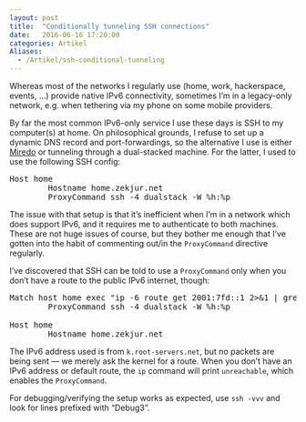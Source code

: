 ```yaml
---
layout: post
title:  "Conditionally tunneling SSH connections"
date:   2016-06-16 17:20:00
categories: Artikel
Aliases:
  - /Artikel/ssh-conditional-tunneling
---
```


<p>
Whereas most of the networks I regularly use (home, work, hackerspace, events,
…) provide native IPv6 connectivity, sometimes I’m in a legacy-only network,
e.g. when tethering via my phone on some mobile providers.
</p>

<p>
By far the most common IPv6-only service I use these days is SSH to my
computer(s) at home. On philosophical grounds, I refuse to set up a dynamic DNS
record and port-forwardings, so the alternative I use is either <a
href="https://en.wikipedia.org/wiki/Miredo">Miredo</a> or tunneling through a
dual-stacked machine. For the latter, I used to use the following SSH config:
</p>

<pre>
Host home
        Hostname home.zekjur.net
        ProxyCommand ssh -4 dualstack -W %h:%p
</pre>

<p>
The issue with that setup is that it’s inefficient when I’m in a network which
does support IPv6, and it requires me to authenticate to both machines. These
are not huge issues of course, but they bother me enough that I’ve gotten into
the habit of commenting out/in the <code>ProxyCommand</code> directive
regularly.
</p>

<p>
I’ve discovered that SSH can be told to use a <code>ProxyCommand</code> only
when you don’t have a route to the public IPv6 internet, though:
</p>

<pre>
Match host home exec "ip -6 route get 2001:7fd::1 2>&1 | grep -q unreachable"
        ProxyCommand ssh -4 dualstack -W %h:%p

Host home
        Hostname home.zekjur.net
</pre>

<p>
The IPv6 address used is from <code>k.root-servers.net</code>, but no packets
are being sent — we merely ask the kernel for a route. When you don’t have an
IPv6 address or default route, the <code>ip</code> command will print
<code>unreachable</code>, which enables the <code>ProxyCommand</code>.
</p>

<p>
For debugging/verifying the setup works as expected, use <code>ssh -vvv</code>
and look for lines prefixed with “Debug3”.
</p>
